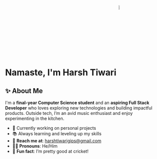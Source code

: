 # Namaste, I'm Harsh Tiwari <a href="https://harsh09tiwari.netlify.app/"><img src="https://raw.githubusercontent.com/shar-mayank/shar-mayank/main/stuff/namaste.gif" width="6%" style="vertical-align: bottom;"></a>

## ✨ About Me  

I'm a **final-year Computer Science student** and an **aspiring Full Stack Developer** who loves exploring new technologies and building impactful products. Outside tech, I’m an avid music enthusiast and enjoy experimenting in the kitchen.  

- 🌱 Currently working on personal projects  
- 📚 Always learning and leveling up my skills  
- 📧 **Reach me at**: [harshtiwarigips@gmail.com](mailto:harshtiwarigips@gmail.com)  
- 🙋‍♂️ **Pronouns**: He/Him  
- 🏏 **Fun fact**: I’m pretty good at cricket!  
